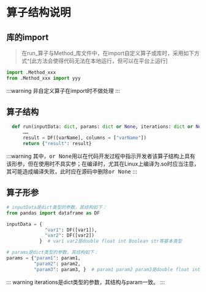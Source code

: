 # 算子结构说明

## 库的import

> 在run_算子与Method_库文件中，在import自定义算子或库时，采用如下方式^[此方法会使得代码无法在本地运行，但可以在平台上运行]

````python
import .Method_xxx
from .Method_xxx import yyy
````

:::warning
非自定义算子在import时不做处理
:::


## 算子结构
````python
  def run(inputData: dict, params: dict or None, iterations: dict or None) -> dict:
      ……
      result = DF([varName], columns = ["varName"])
      return {"result": result}
````

:::warning
其中，<kbd>or None</kbd>用以在代码开发过程中指示开发者该算子结构上具有该形参，但在使用时不具实参；在编译时，尤其在Linux上编译为.so时应当注意，其可能造成编译失败，此时应在源码中删除<kbd>or None</kbd>
:::

## 算子形参
````python
# inputData是dict类型的参数，其结构如下：
from pandas import dataframe as DF

inputData = {
              "var1": DF([var1]), 
              "var2": DF([var2])
            }  # var1 var2是double float int Boolean str等基本类型
````

```python
# params是dict类型的参数，其结构如下：
params = {"param1": param1, 
          "param2": param2, 
          "param3": param3, }  # param1 param2 param3是double float int Boolean str等基本类型
```

::: warning
iterations是dict类型的参数，其结构与param一致。
:::

